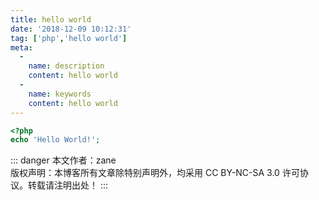 ```yaml
---
title: hello world
date: '2018-12-09 10:12:31'
tag: ['php','hello world']
meta:
  -
    name: description
    content: hello world
  -
    name: keywords
    content: hello world
---
```

```php
<?php
echo 'Hello World!';
```

::: danger
本文作者：zane</br>
版权声明：本博客所有文章除特别声明外，均采用 CC BY-NC-SA 3.0 许可协议。转载请注明出处！
:::